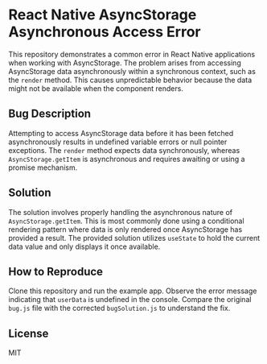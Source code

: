 # React Native AsyncStorage Asynchronous Access Error

This repository demonstrates a common error in React Native applications when working with AsyncStorage. The problem arises from accessing AsyncStorage data asynchronously within a synchronous context, such as the `render` method. This causes unpredictable behavior because the data might not be available when the component renders.

## Bug Description
Attempting to access AsyncStorage data before it has been fetched asynchronously results in undefined variable errors or null pointer exceptions.  The `render` method expects data synchronously, whereas `AsyncStorage.getItem` is asynchronous and requires awaiting or using a promise mechanism.

## Solution
The solution involves properly handling the asynchronous nature of `AsyncStorage.getItem`.  This is most commonly done using a conditional rendering pattern where data is only rendered once AsyncStorage has provided a result.  The provided solution utilizes `useState` to hold the current data value and only displays it once available.

## How to Reproduce
Clone this repository and run the example app.  Observe the error message indicating that `userData` is undefined in the console.  Compare the original `bug.js` file with the corrected `bugSolution.js` to understand the fix.

## License
MIT